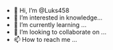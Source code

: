 - 👋 Hi, I’m @Luks458
- 👀 I’m interested in knowledge...
- 🌱 I’m currently learning ...
- 💞️ I’m looking to collaborate on ...
- 📫 How to reach me ...

<!---
Luks458/Luks458 is a ✨ special ✨ repository because its `README.md` (this file) appears on your GitHub profile.
You can click the Preview link to take a look at your changes.
--->
